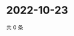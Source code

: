 # 2022-10-23

共 0 条

<!-- BEGIN WEIBO -->
<!-- 最后更新时间 Sun Oct 23 2022 17:10:21 GMT+0800 (China Standard Time) -->

<!-- END WEIBO -->
